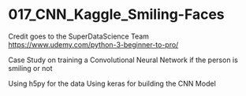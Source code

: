 # 017_CNN_Kaggle_Smiling-Faces

Credit goes to the SuperDataScience Team https://www.udemy.com/python-3-beginner-to-pro/

Case Study on training a Convolutional Neural Network if the person is smiling or not

Using h5py for the data
Using keras for building the CNN Model
